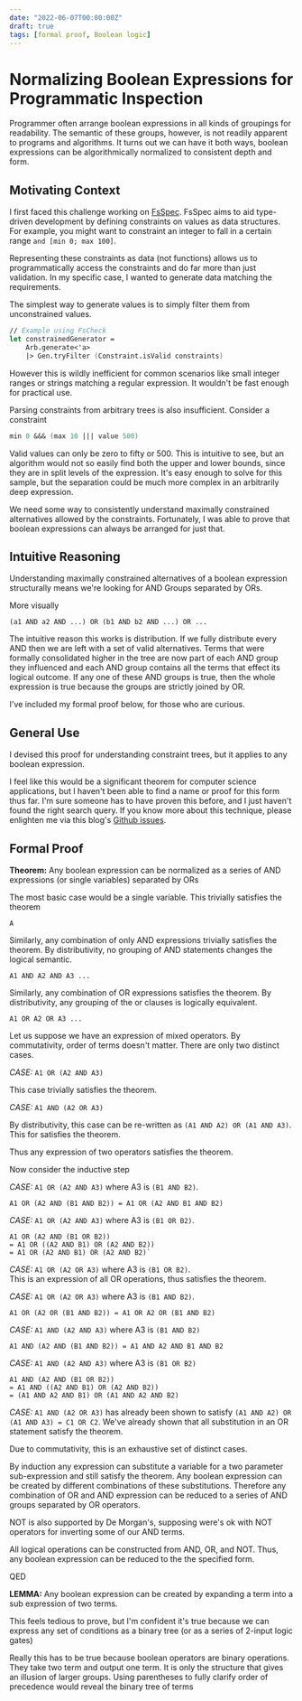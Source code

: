 ```yaml
---
date: "2022-06-07T00:00:00Z"
draft: true
tags: [formal proof, Boolean logic]
---
```


# Normalizing Boolean Expressions for Programmatic Inspection

Programmer often arrange boolean expressions in all kinds of groupings for readability. The semantic of these groups, however, is not readily apparent to programs and algorithms. It turns out we can have it both ways, boolean expressions can be algorithmically normalized to consistent depth and form.

## Motivating Context

I first faced this challenge working on [FsSpec](https://github.com/farlee2121/fsspec). FsSpec aims to aid type-driven development by defining constraints on values as data structures. For example, you might want to constraint an integer to fall in a certain range `and [min 0; max 100]`.

Representing these constraints as data (not functions) allows us to programmatically access the constraints and do far more than just validation. In my specific case, I wanted to generate data matching the requirements.

The simplest way to generate values is to simply filter them from unconstrained values. 

```fsharp
// Example using FsCheck
let constrainedGenerator = 
    Arb.generate<'a> 
    |> Gen.tryFilter (Constraint.isValid constraints)
```

However this is wildly inefficient for common scenarios like small integer ranges or strings matching a regular expression. It wouldn't be fast enough for practical use.

Parsing constraints from arbitrary trees is also insufficient. Consider a constraint
```fsharp
min 0 &&& (max 10 ||| value 500)
``` 

Valid values can only be zero to fifty or 500. This is intuitive to see, but an algorithm would not so easily find both the upper and lower bounds, since they are in split levels of the expression. It's easy enough to solve for this sample, but the separation could be much more complex in an arbitrarily deep expression.

We need some way to consistently understand maximally constrained alternatives allowed by the constraints. Fortunately, I was able to prove that boolean expressions can always be arranged for just that.

## Intuitive Reasoning

Understanding maximally constrained alternatives of a boolean expression structurally means we're looking for AND Groups separated by ORs. 

More visually
```
(a1 AND a2 AND ...) OR (b1 AND b2 AND ...) OR ...
```

The intuitive reason this works is distribution. If we fully distribute every AND then we are left with a set of valid alternatives. Terms that were formally consolidated higher in the tree are now part of each AND group they influenced and each AND group contains all the terms that effect its logical outcome. If any one of these AND groups is true, then the whole expression is true because the groups are strictly joined by OR.

I've included my formal proof below, for those who are curious.

## General Use

I devised this proof for understanding constraint trees, but it applies to any boolean expression. 

I feel like this would be a significant theorem for computer science applications, but I haven't been able to find a name or proof for this form thus far. I'm sure someone has to have proven this before, and I just haven't found the right search query. If you know more about this technique, please enlighten me via this blog's [Github issues](https://github.com/farlee2121/devessentialsblog/issues).

## Formal Proof

**Theorem:** Any boolean expression can be normalized as a series of AND expressions (or single variables) separated by ORs

The most basic case would be a single variable. This trivially satisfies the theorem

```
A
``` 

Similarly, any combination of only AND expressions trivially satisfies the theorem. By distributivity, no grouping of AND statements changes the logical semantic.

```
A1 AND A2 AND A3 ...
```

Similarly, any combination of OR expressions satisfies the theorem. By distributivity, any grouping of the or clauses is logically equivalent.
```
A1 OR A2 OR A3 ...
```


Let us suppose we have an expression of mixed operators. By commutativity, order of terms doesn't matter. There are only two distinct cases.

*CASE:* `A1 OR (A2 AND A3)`

This case trivially satisfies the theorem.

*CASE:* `A1 AND (A2 OR A3)`

By distributivity, this case can be re-written as `(A1 AND A2) OR (A1 AND A3)`. This for satisfies the theorem.

Thus any expression of two operators satisfies the theorem.

Now consider the inductive step

<!-- Could reduce cases by pointing out the above expressions Are equivalent to A1 && A2 and A1 || A2, only need to show 4 cases, but we've already shown all four of those cases work -->

*CASE:* `A1 OR (A2 AND A3)` where A3 is `(B1 AND B2)`.
```
A1 OR (A2 AND (B1 AND B2)) = A1 OR (A2 AND B1 AND B2)
``` 

*CASE:* `A1 OR (A2 AND A3)` where A3 is `(B1 OR B2)`.
```
A1 OR (A2 AND (B1 OR B2)) 
= A1 OR ((A2 AND B1) OR (A2 AND B2)) 
= A1 OR (A2 AND B1) OR (A2 AND B2)`
```

*CASE:* `A1 OR (A2 OR A3)` where A3 is `(B1 OR B2)`.  
This is an expression of all OR operations, thus satisfies the theorem.

*CASE:* `A1 OR (A2 OR A3)` where A3 is `(B1 AND B2)`.
```
A1 OR (A2 OR (B1 AND B2)) = A1 OR A2 OR (B1 AND B2)
``` 

*CASE:* `A1 AND (A2 AND A3)` where A3 is `(B1 AND B2)`
```
A1 AND (A2 AND (B1 AND B2)) = A1 AND A2 AND B1 AND B2
```

*CASE:* `A1 AND (A2 AND A3)` where A3 is `(B1 OR B2)`
```
A1 AND (A2 AND (B1 OR B2)) 
= A1 AND ((A2 AND B1) OR (A2 AND B2)) 
= (A1 AND A2 AND B1) OR (A1 AND A2 AND B2)
```

*CASE:* `A1 AND (A2 OR A3)` has already been shown to satisfy `(A1 AND A2) OR (A1 AND A3) = C1 OR C2`. 
We've already shown that all substitution in an OR statement satisfy the theorem.

Due to commutativity, this is an exhaustive set of distinct cases.

By induction any expression can substitute a variable for a two parameter sub-expression and still satisfy the theorem.
Any boolean expression can be created by different combinations of these substitutions. Therefore any combination of OR and AND expression can be reduced to a series of AND groups separated by OR operators.

NOT is also supported by De Morgan's, supposing were's ok with NOT operators for inverting some of our AND terms.

All logical operations can be constructed from AND, OR, and NOT. Thus, any boolean expression can be reduced to the the specified form.

QED

**LEMMA:** Any boolean expression can be created by expanding a term into a sub expression of two terms.

This feels tedious to prove, but I'm confident it's true because we can express any set of conditions as a binary tree (or as a series of 2-input logic gates)

Really this has to be true because boolean operators are binary operations. They take two term and output one term. It is only the structure that gives an illusion of larger groups. Using parentheses to fully clarify order of precedence would reveal the binary tree of terms
